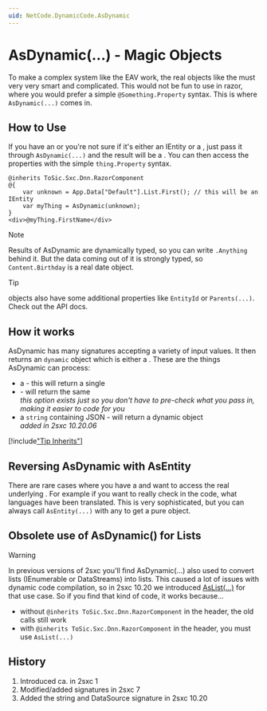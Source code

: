 ```yaml
---
uid: NetCode.DynamicCode.AsDynamic
---
```

# AsDynamic(...) - Magic Objects

To make a complex system like the EAV work, the real objects like the [](xref:ToSic.Eav.Data.IEntity) must very very smart and complicated. This would not be fun to use in razor, where you would prefer a simple `@Something.Property` syntax. This is where `AsDynamic(...)` comes in. 

## How to Use

If you have an [](xref:ToSic.Eav.Data.IEntity) 
or you're not sure if it's either an IEntity or a [](xref:ToSic.Sxc.Data.IDynamicEntity), 
just pass it through `AsDynamic(...)` and the result will be a [](xref:ToSic.Sxc.Data.IDynamicEntity). 
You can then access the properties with the simple `thing.Property` syntax.

```razor
@inherits ToSic.Sxc.Dnn.RazorComponent
@{
    var unknown = App.Data["Default"].List.First(); // this will be an IEntity
    var myThing = AsDynamic(unknown);
}
<div>@myThing.FirstName</div>
```

> [!NOTE]
> Results of AsDynamic are dynamically typed, so you can write `.Anything` behind it. 
> But the data coming out of it is strongly typed, so `Content.Birthday` is a real date object.

> [!TIP]
> [](xref:ToSic.Sxc.Data.IDynamicEntity) objects also have some additional properties like 
> `EntityId` or `Parents(...)`. Check out the API docs.

## How it works

AsDynamic has many signatures accepting a variety of input values. It then returns an `dynamic` object which is either a [](xref:ToSic.Sxc.Data.IDynamicEntity). These are the things AsDynamic can process:

* a [](xref:ToSic.Eav.Data.IEntity) - this will return a single [](xref:ToSic.Sxc.Data.IDynamicEntity)
* [](xref:ToSic.Sxc.Data.IDynamicEntity) - will return the same [](xref:ToSic.Sxc.Data.IDynamicEntity)  
  _this option exists just so you don't have to pre-check what you pass in, making it easier to code for you_
* a `string` containing JSON - will return a dynamic object [](xref:ToSic.Sxc.Data.DynamicJacket)   
  _added in 2sxc 10.20.06_

[!include["Tip Inherits"](../razor/_include-tip-inherits.md)]

## Reversing AsDynamic with AsEntity

There are rare cases where you have a [](xref:ToSic.Sxc.Data.IDynamicEntity) and want to access the real underlying [](xref:ToSic.Eav.Data.IEntity). For example if you want to really check in the code, what languages have been translated. This is very sophisticated, but you can always call `AsEntity(...)` with any [](xref:ToSic.Sxc.Data.IDynamicEntity) to get a pure [](xref:ToSic.Eav.Data.IEntity) object. 

## Obsolete use of AsDynamic() for Lists

> [!WARNING]
> In previous versions of 2sxc you'll find AsDynamic(...) also used to convert lists (IEnumerable or DataStreams) into lists. 
> This caused a lot of issues with dynamic code compilation, so in 2sxc 10.20 we introduced [AsList(...)](xref:NetCode.DynamicCode.AsList) for that use case. So if you find that kind of code, it works because...
> * without `@inherits ToSic.Sxc.Dnn.RazorComponent` in the header, the old calls still work
> * with `@inherits ToSic.Sxc.Dnn.RazorComponent` in the header, you must use `AsList(...)`

## History

1. Introduced ca. in 2sxc 1
1. Modified/added signatures in 2sxc 7
1. Added the string and DataSource signature in 2sxc 10.20
